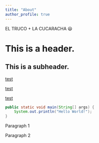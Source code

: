 ```yaml
---
title: "About"
author_profile: true
---
```


EL TRUCO + LA CUCARACHA 
:smiley:

# This is a header.

## This is a subheader.

<a href="https://google.com">test</a>

[test](https://google.com)

[test](/about/)

```java
public static void main(String[] args) {
    System.out.println("Hello World!");
}
```

Paragraph 1

Paragraph 2
